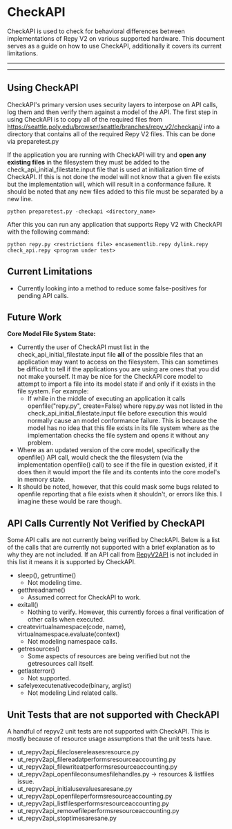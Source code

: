 # CheckAPI

CheckAPI is used to check for behavioral differences between implementations of Repy V2 on various supported hardware. This document serves as a guide on how to use CheckAPI, additionally it covers its current limitations. 

----

----




## Using CheckAPI

CheckAPI's primary version uses security layers to interpose on API calls, log them and then verify them against a model of the API. The first step in using CheckAPI is to copy all of the required files from https://seattle.poly.edu/browser/seattle/branches/repy_v2/checkapi/ into a directory that contains all of the required Repy V2 files. This can be done via preparetest.py

If the application you are running with CheckAPI will try and **open any existing files** in the filesystem they must be added to the check_api_initial_filestate.input file that is used at initialization time of CheckAPI. If this is not done the model will not know that a given file exists but the implementation will, which will result in a conformance failure. It should be noted that any new files added to this file must be separated by a new line.

```
python preparetest.py -checkapi <directory_name>
```


After this you can run any application that supports Repy V2 with CheckAPI with the following command:

```
python repy.py <restrictions file> encasementlib.repy dylink.repy check_api.repy <program under test>
```


## Current Limitations

 * Currently looking into a method to reduce some false-positives for pending API calls.

## Future Work

**Core Model File System State:**

 * Currently the user of CheckAPI must list in the check_api_initial_filestate.input file **all** of the possible files that an application may want to access on the filesystem. This can sometimes be difficult to tell if the applications you are using are ones that you did not make yourself. It may be nice for the CheckAPI core model to attempt to import a file into its model state if and only if it exists in the file system. For example:
    * If while in the middle of executing an application it calls openfile("repy.py", create=False) where repy.py was not listed in the check_api_initial_filestate.input file before execution this would normally cause an model conformance failure. This is because the model has no idea that this file exists in its file system where as the implementation checks the file system and opens it without any problem.
 * Where as an updated version of the core model, specifically the openfile() API call, would check the the filesystem (via the implementation openfile() call) to see if the file in question existed, if it does then it would import the file and its contents into the core model's in memory state.
 * It should be noted, however, that this could mask some bugs related to openfile reporting that a file exists when it shouldn't, or errors like this. I imagine these would be rare though.

## API Calls Currently Not Verified by CheckAPI
Some API calls are not currently being verified by CheckAPI. Below is a list of the calls that are currently not supported with a brief explanation as to why they are not included. If an API call from [RepyV2API](https://seattle.poly.edu/wiki/RepyV2API) is not included in this list it means it is supported by CheckAPI.

 * sleep(), getruntime()
    * Not modeling time.
 * getthreadname()
    * Assumed correct for CheckAPI to work.
 * exitall()
    * Nothing to verify. However, this currently forces a final verification of other calls when executed.
 * createvirtualnamespace(code, name), virtualnamespace.evaluate(context)
    * Not modeling namespace calls.
 * getresources()
    * Some aspects of resources are being verified but not the getresources call itself.
 * getlasterror()
    * Not supported.
 * safelyexecutenativecode(binary, arglist)
    * Not modeling Lind related calls.

## Unit Tests that are not supported with CheckAPI
A handful of repyv2 unit tests are not supported with CheckAPI. This is mostly because of resource usage assumptions that the unit tests have.
 * ut_repyv2api_fileclosereleasesresource.py
 * ut_repyv2api_filereadatperformsresourceaccounting.py
 * ut_repyv2api_filewriteatperformsresourceaccounting.py
 * ut_repyv2api_openfileconsumesfilehandles.py -> resources & listfiles issue.
 * ut_repyv2api_initialusevaluesaresane.py
 * ut_repyv2api_openfileperformsresourceaccounting.py
 * ut_repyv2api_listfilesperformsresourceaccounting.py
 * ut_repyv2api_removefileperformsresourceaccounting.py
 * ut_repyv2api_stoptimesaresane.py

